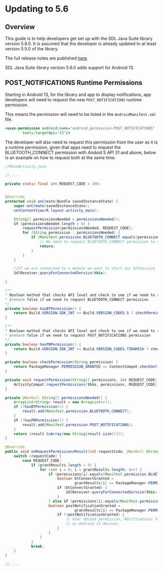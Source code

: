 # Updating to 5.6

## Overview

This guide is to help developers get set up with the SDL Java Suite library version 5.6.0. It is assumed that the developer is already updated to at least version 5.5.0 of the library.

The full release notes are published [here](https://github.com/smartdevicelink/sdl_java_suite/releases).

SDL Java Suite library version 5.6.0 adds support for Android 13.

## POST_NOTIFICATIONS Runtime Permissions
Starting in Android 13, for the library and app to display notifications, app developers will need to request the new `POST_NOTIFICATIONS` runtime permission.

This means the permission will need to be listed in the `AndroidManifest.xml` file.

```xml
<uses-permission android:name="android.permission.POST_NOTIFICATIONS"
        tools:targetApi="33"/>
```

The developer will also need to request this permission from the user as it is a runtime permission, given that apps need to request the BLUETOOTH_CONNECT permission with Andoid S API 31 and above, below is an example on how to request both at the same time.

```java
//MainActivity.java

//.....

private static final int REQUEST_CODE = 200;


@Override
protected void onCreate(Bundle savedInstanceState) {
    super.onCreate(savedInstanceState);
    setContentView(R.layout.activity_main);

    String[] permissionsNeeded = permissionsNeeded();
    if (permissionsNeeded.length > 0) {
        requestPermission(permissionsNeeded, REQUEST_CODE);
        for (String permission : permissionsNeeded) {
            if (Manifest.permission.BLUETOOTH_CONNECT.equals(permission)) {
                // We need to request BLUETOOTH_CONNECT permission to connect to SDL via Bluetooth
                return;
            }
        }
    }

    //If we are connected to a module we want to start our SdlService
    SdlReceiver.queryForConnectedService(this);

}

/**
* Boolean method that checks API level and check to see if we need to request BLUETOOTH_CONNECT permission
* @return false if we need to request BLUETOOTH_CONNECT permission
*/
private boolean hasBTPermission() {
    return Build.VERSION.SDK_INT >= Build.VERSION_CODES.S ? checkPermission(Manifest.permission.BLUETOOTH_CONNECT) : true;
}

/**
* Boolean method that checks API level and check to see if we need to request POST_NOTIFICATIONS permission
* @return false if we need to request POST_NOTIFICATIONS permission
*/
private boolean hasPNPermission() {
    return Build.VERSION.SDK_INT >= Build.VERSION_CODES.TIRAMISU ? checkPermission(Manifest.permission.POST_NOTIFICATIONS) : true;
}

private boolean checkPermission(String permission) {
    return PackageManager.PERMISSION_GRANTED == ContextCompat.checkSelfPermission(getApplicationContext(), permission);
}

private void requestPermission(String[] permissions, int REQUEST_CODE) {
    ActivityCompat.requestPermissions(this, permissions, REQUEST_CODE);
}

private @NonNull String[] permissionsNeeded() {
    ArrayList<String> result = new ArrayList<>();
    if (!hasBTPermission()) {
        result.add(Manifest.permission.BLUETOOTH_CONNECT);
    }
    if (!hasPNPermission()) {
        result.add(Manifest.permission.POST_NOTIFICATIONS);
    }
    return (result.toArray(new String[result.size()]));
}

@Override
public void onRequestPermissionsResult(int requestCode, @NonNull String[] permissions, @NonNull int[] grantResults) {
    switch (requestCode) {
        case REQUEST_CODE:
            if (grantResults.length > 0) {
                for (int i = 0; i < grantResults.length; i++) {
                    if (permissions[i].equals(Manifest.permission.BLUETOOTH_CONNECT)) {
                        boolean btConnectGranted =
                                grantResults[i] == PackageManager.PERMISSION_GRANTED;
                        if (btConnectGranted) {
                            SdlReceiver.queryForConnectedService(this);
                        }
                    } else if (permissions[i].equals(Manifest.permission.POST_NOTIFICATIONS)) {
                    boolean postNotificationGranted =
                                grantResults[i] == PackageManager.PERMISSION_GRANTED;
                        if (!postNotificationGranted) {
                            // User denied permission, Notifications for SDL will not appear
                            // on Android 13 devices.
                        }
                    }
                }
            }
            break;
    }
}

//.....

```
 
